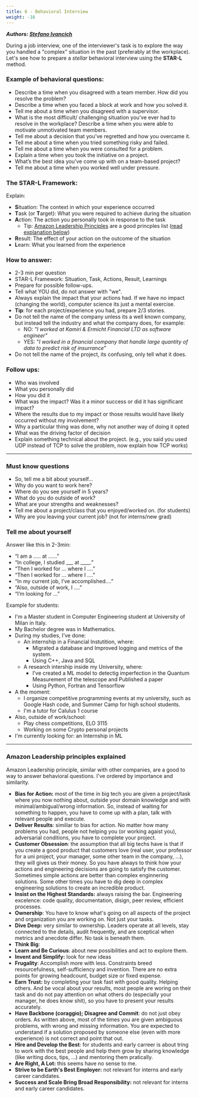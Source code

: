 ```yaml
---
title: 6 - Behavioral Interview
weight: -16
---
```


***Authors: [Stefano Ivancich](https://www.linkedin.com/in/stefano-ivancich/)***


During a job interview, one of the interviewer's task is to explore the way you handled a "complex" situation in the past (preferably at the workplace). Let's see how to prepare
a *stellar* behavioral interview using the **STAR-L** method.

### Example of behavioral questions:
 - Describe a time when you disagreed with a team member. How did you resolve the problem?
 - Describe a time when you faced a block at work and how you solved it.
 - Tell me about a time when you disagreed with a supervisor.
 - What is the most difficult/ challenging situation you’ve ever had to resolve in the workplace? Describe a time when you were able to motivate unmotivated team members.
 - Tell me about a decision that you’ve regretted and how you overcame it.
 - Tell me about a time when you tried something risky and failed.
 - Tell me about a time when you were consulted for a problem.
 - Explain a time when you took the initiative on a project.
 - What’s the best idea you’ve come up with on a team-based project?
 - Tell me about a time when you worked well under pressure.

### The STAR-L Framework:
 Explain:
 - **S**ituation: The context in which your experience occurred 
 - **T**ask (or **T**arget): What you were required to achieve during the situation 
 - **A**ction: The action you personally took in response to the task 
   - Tip: [Amazon Leadership Principles](https://www.amazon.jobs/content/en/our-workplace/leadership-principles) are a good princples list ([read explanation below](#amazon-leadership-principles-explained)) 
 - **R**esult: The effect of your action on the outcome of the situation 
 - **L**earn: What you learned from the experience 

### How to answer:
 - 2-3 min per question
 - STAR-L Framework: Situation, Task, Actions, Result, Learnings
 - Prepare for possible follow-ups.
 - Tell what YOU did, do not answer with "we".
 - Always explain the impact that your actions had. If we have no impact (changing the world), computer science its just a mental exercise.
 - **Tip**: for each project/experience you had, prepare 2/3 stories.
 - Do not tell the name of the company unless its a well known company, but instead tell the industry and what the company does, for example:
   - NO: _"I worked at Kamiri & Ermicht Financial LTD as software engineer"_
   - YES: "_I worked in a financial  company that handle large quantity of data to predict risk of insurrance_"
 - Do not tell the name of the project, its confusing, only tell what it does.

### Follow ups:
 - Who was involved
 - What you personally did
 - How you did it
 - What was the impact? Was it a minor success or did it has significant impact?
 - Where the results due to my impact or those results would have likely occurred without my involvement?
 - Why a particular thing was done, why not another way of doing it opted
 - What was the driving factor of decision
 - Explain something technical about the project. (e.g., you said you used UDP instead of TCP to solve the problem, now explain how TCP works)

---

### Must know questions
 - So, tell me a bit about yourself… 
 - Why do you want to work here? 
 - Where do you see yourself in 5 years? 
 - What do you do outside of work? 
 - What are your strengths and weaknesses?
 - Tell me about a project/class that you enjoyed/worked on. (for students)
 - Why are you leaving your current job? (not for interns/new grad)


### Tell me about yourself
Answer like this in 2-3min:
 - “I am a ….. at …...”
 - “In college, I studied ___ at ____.”
 - “Then I worked for … where I ….”
 - “Then I worked for … where I ….”
 - “In my current job, I’ve accomplished….”
 - “Also, outside of work, I ….”
 - “I’m looking for …”

Example for students:
 - I'm a Master student in Computer Engineering student at University of Milan in Italy.
 - My Bachelor degree was in Mathematics.
 - During my studies, I’ve done:
   - An internship in a Financial Instutition, where:
     - Migrated a database and Improved logging and metrics of the system.
     - Using C++, Java and SQL
   - A research intership inside my University, where:
      - I've created a ML model to detectig imperfection in the Quantum Measurement of the telescope and Published a paper
      - Using Python, Fortran and Tensorflow
  - A the moment:
      - I organize competitive programming events at my university, such as Google Hash code, and Summer Camp for high school students.
      - I'm a tutor for Calulus 1 course
  - Also, outside of work/school:
      - Play chess competitions, ELO 3115
      - Working on some Crypto personal projects
  - I'm currently looking for: an Internship in ML


---


### Amazon Leadership principles explained
 Amazon Leadership principle, similar with other companies, are a good to way to answer behavioral questions. I've ordered by importance and similarity.
 - **Bias for Action:** most of the time in big tech you are given a project/task where you now nothing about, outside your domain knowledge and with minimal/ambigual/wrong information. So, instead of waiting for something to happen, you have to come up with a plan, talk with relevant people and execute.
 - **Deliver Results**: similiar to bias for action. No matter how many problems you had, people not helping you (or working agaist you), adversarial conditions, you have to complete your project.
 - **Customer Obsession**: the assumption that all big techs have is that if you create a good product that customers love (real user, your professor for a uni project, your manager, some other team in the company, ...), they will gives us their money. So you have always to think how your actions and engineering decisions are going to satisfy the customer. Sometimes simple actions are better than complex enginnering solutions. Some other times you have to dig deep in complex engineering solutions to create an incredible product.
 - **Insist on the Highest Standards:** always raising the bar. Engineering excelence: code quality, documentation, disign, peer review, efficient processes.
 - **Ownership**: You have to know what's going on all aspects of the project and organization you are working on. Not just your tasks.
 - **Dive Deep:** very similar to ownership. Leaders operate at all levels, stay connected to the details, audit frequently, and are sceptical when metrics and anecdote differ. No task is beneath them.
 - **Think Big**: 
 - **Learn and Be Curious**: about new possibilities and act to explore them.
 - **Invent and Simplify:** look for new ideas
 - **Frugality**: Accomplish more with less. Constraints breed resourcefulness, self-sufficiency and invention. There are no extra points for growing headcount, budget size or fixed expense.
 - **Earn Trust:** by completing your task fast with good quality. Helping others. And be vocal about your results, most people are woring on their task and do not pay attention on what others do (especially your manager, he does know shit), so you have to present your results accurately.
 - **Have Backbone (coraggio); Disagree and Commit**: do not just obey orders. As written above, most of the times you are given ambiguous problems, with wrong and missing information. You are expected to understand if a solution proposed by someone else (even with more experience) is not correct and point that out.
 - **Hire and Develop the Best**: for students and early carreer is about tring to work with the best people and help them grow by sharing knowledge (like writing docs, tips, ...) and mentoring them pratically.
 - **Are Right, A Lot:** this seems have no sense to me.
 - **Strive to be Earth's Best Employer:** not relevant for interns and early career candidates.
 - **Success and Scale Bring Broad Responsibility:** not relevant for interns and early career candidates.

